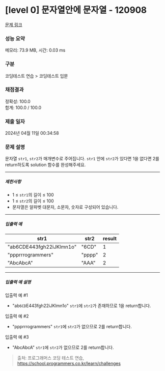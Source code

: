 # [level 0] 문자열안에 문자열 - 120908 

[문제 링크](https://school.programmers.co.kr/learn/courses/30/lessons/120908) 

### 성능 요약

메모리: 73.9 MB, 시간: 0.03 ms

### 구분

코딩테스트 연습 > 코딩테스트 입문

### 채점결과

정확성: 100.0<br/>합계: 100.0 / 100.0

### 제출 일자

2024년 04월 11일 00:34:58

### 문제 설명

<p>문자열 <code>str1</code>, <code>str2</code>가 매개변수로 주어집니다. <code>str1</code> 안에 <code>str2</code>가 있다면 1을 없다면 2를 return하도록 solution 함수를 완성해주세요.</p>

<hr>

<h5>제한사항</h5>

<ul>
<li>1 ≤ <code>str1</code>의 길이 ≤ 100</li>
<li>1 ≤ <code>str2</code>의 길이 ≤ 100</li>
<li>문자열은 알파벳 대문자, 소문자, 숫자로 구성되어 있습니다.</li>
</ul>

<hr>

<h5>입출력 예</h5>
<table class="table">
        <thead><tr>
<th>str1</th>
<th>str2</th>
<th>result</th>
</tr>
</thead>
        <tbody><tr>
<td>"ab6CDE443fgh22iJKlmn1o"</td>
<td>"6CD"</td>
<td>1</td>
</tr>
<tr>
<td>"ppprrrogrammers"</td>
<td>"pppp"</td>
<td>2</td>
</tr>
<tr>
<td>"AbcAbcA"</td>
<td>"AAA"</td>
<td>2</td>
</tr>
</tbody>
      </table>
<hr>

<h5>입출력 예 설명</h5>

<p>입출력 예 #1</p>

<ul>
<li>"ab<code>6CD</code>E443fgh22iJKlmn1o" <code>str1</code>에 <code>str2</code>가 존재하므로 1을 return합니다.</li>
</ul>

<p>입출력 예 #2</p>

<ul>
<li>"ppprrrogrammers" <code>str1</code>에 <code>str2</code>가 없으므로 2를 return합니다.</li>
</ul>

<p>입출력 예 #3</p>

<ul>
<li>"AbcAbcA" <code>str1</code>에 <code>str2</code>가 없으므로 2를 return합니다.</li>
</ul>


> 출처: 프로그래머스 코딩 테스트 연습, https://school.programmers.co.kr/learn/challenges